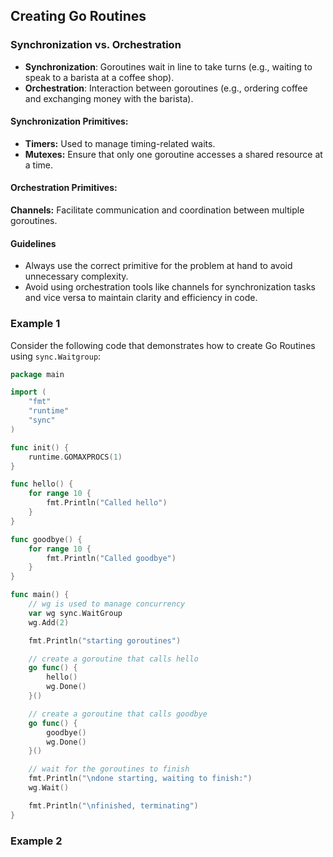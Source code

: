 ## Creating Go Routines

### Synchronization vs. Orchestration

- **Synchronization**: Goroutines wait in line to take turns (e.g., waiting to speak to a barista at a coffee shop).
- **Orchestration**: Interaction between goroutines (e.g., ordering coffee and exchanging money with the barista).

#### Synchronization Primitives:

- **Timers:** Used to manage timing-related waits.
- **Mutexes:** Ensure that only one goroutine accesses a shared resource at a time.

#### Orchestration Primitives:

**Channels:** Facilitate communication and coordination between multiple goroutines.

#### Guidelines

- Always use the correct primitive for the problem at hand to avoid unnecessary complexity.
- Avoid using orchestration tools like channels for synchronization tasks and vice versa to maintain clarity and efficiency in code.

### Example 1

Consider the following code that demonstrates how to create Go Routines using `sync.Waitgroup`:

```go
package main

import (
	"fmt"
	"runtime"
	"sync"
)

func init() {
	runtime.GOMAXPROCS(1)
}

func hello() {
	for range 10 {
		fmt.Println("Called hello")
	}
}

func goodbye() {
	for range 10 {
		fmt.Println("Called goodbye")
	}
}

func main() {
	// wg is used to manage concurrency
	var wg sync.WaitGroup
	wg.Add(2)

	fmt.Println("starting goroutines")

	// create a goroutine that calls hello
	go func() {
		hello()
		wg.Done()
	}()

	// create a goroutine that calls goodbye
	go func() {
		goodbye()
		wg.Done()
	}()

	// wait for the goroutines to finish
	fmt.Println("\ndone starting, waiting to finish:")
	wg.Wait()

	fmt.Println("\nfinished, terminating")
}
```

### Example 2


